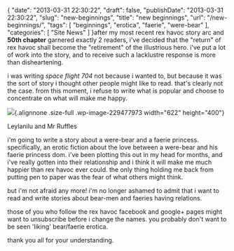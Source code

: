 {
    "date": "2013-03-31 22:30:22",
    "draft": false,
    "publishDate": "2013-03-31 22:30:22",
    "slug": "new-beginnings",
    "title": "new beginnings",
    "url": "\/new-beginnings\/",
    "tags": [
        "beginnings",
        "erotica",
        "faerie",
        "were-bear"
    ],
    "categories": [
        "Site News"
    ]
}after my most recent rex havoc story arc and **50th chapter** garnered
exactly 2 readers, i've decided that the "return" of rex havoc shall
become the "retirement" of the illustrious hero. i've put a lot of work
into the story, and to receive such a lacklustre response is more than
disheartening.

i was writing *space flight 704* not because i wanted to, but because it
was the sort of story i thought other people might like to read. that's
clearly not the case. from this moment, i refuse to write what is
popular and choose to concentrate on what will make me happy.

![](https://turbo.geekorium.com.au/wp-content/uploads/satyrwearbear.png){.alignnone
.size-full .wp-image-229477973 width="622" height="400"}

Leylanilu and Mr Ruffles

i'm going to write a story about a were-bear and a faerie princess.
specifically, an erotic fiction about the love between a were-bear and
his faerie princess dom. i've been plotting this out in my head for
months, and i've really gotten into their relationship and i think it
will make me much happier than rex havoc ever could. the only thing
holding me back from putting pen to paper was the fear of what others
might think.

but i'm not afraid any more! i'm no longer ashamed to admit that i want
to read and write stories about bear-men and faeries having relations.

those of you who follow the rex havoc facebook and google+ pages might
want to unsubscribe before i change the names. you probably don't want
to be seen 'liking' bear/faerie erotica.

thank you all for your understanding.
